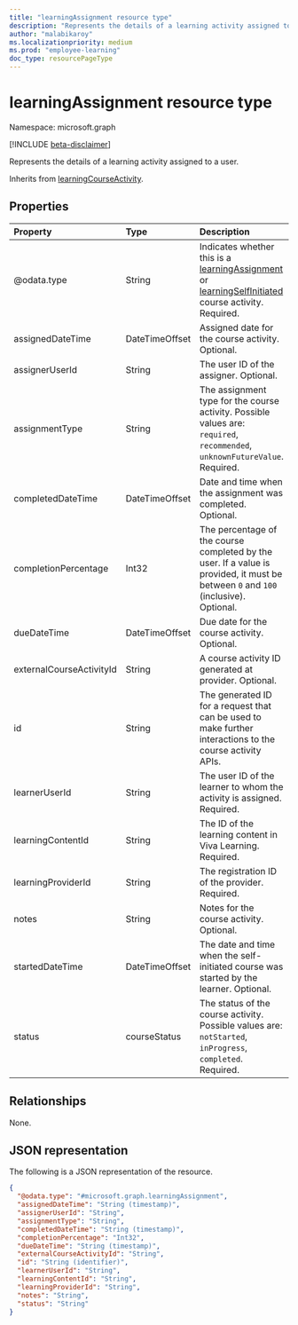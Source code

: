 ```yaml
---
title: "learningAssignment resource type"
description: "Represents the details of a learning activity assigned to a user."
author: "malabikaroy"
ms.localizationpriority: medium
ms.prod: "employee-learning"
doc_type: resourcePageType
---
```


# learningAssignment resource type

Namespace: microsoft.graph

[!INCLUDE [beta-disclaimer](../../includes/beta-disclaimer.md)]

Represents the details of a learning activity assigned to a user.

Inherits from [learningCourseActivity](../resources/learningcourseactivity.md).

## Properties

|Property|Type|Description|
|:---|:---|:---|
|@odata.type|String|Indicates whether this is a [learningAssignment](../resources/learningassignment.md) or [learningSelfInitiated](../resources/learningselfinitiatedcourse.md) course activity. Required.|
|assignedDateTime|DateTimeOffset|Assigned date for the course activity. Optional.|
|assignerUserId|String|The user ID of the assigner. Optional.|
|assignmentType|String|The assignment type for the course activity. Possible values are: `required`, `recommended`, `unknownFutureValue`. Required.|
|completedDateTime|DateTimeOffset|Date and time when the assignment was completed. Optional.|
|completionPercentage|Int32|The percentage of the course completed by the user. If a value is provided, it must be between `0` and `100` (inclusive). Optional.|
|dueDateTime|DateTimeOffset|Due date for the course activity. Optional.|
|externalCourseActivityId|String|A course activity ID generated at provider. Optional.|
|id|String|The generated ID for a request that can be used to make further interactions to the course activity APIs.|
|learnerUserId|String|The user ID of the learner to whom the activity is assigned. Required.|
|learningContentId|String| The ID of the learning content in Viva Learning. Required.|
|learningProviderId|String|The registration ID of the provider. Required.|
|notes|String|Notes for the course activity. Optional.|
|startedDateTime|DateTimeOffset|The date and time when the self-initiated course was started by the learner. Optional.|
|status|courseStatus|The status of the course activity. Possible values are: `notStarted`, `inProgress`, `completed`. Required.|

## Relationships

None.

## JSON representation

The following is a JSON representation of the resource.

<!-- {
  "blockType": "resource",
  "keyProperty": "id",
  "@odata.type": "microsoft.graph.learningAssignment",
  "openType": false
}
-->

``` json
{
  "@odata.type": "#microsoft.graph.learningAssignment",
  "assignedDateTime": "String (timestamp)",
  "assignerUserId": "String",
  "assignmentType": "String",
  "completedDateTime": "String (timestamp)",
  "completionPercentage": "Int32",
  "dueDateTime": "String (timestamp)",
  "externalCourseActivityId": "String",
  "id": "String (identifier)",
  "learnerUserId": "String",
  "learningContentId": "String",
  "learningProviderId": "String",
  "notes": "String",
  "status": "String"
}
```
